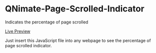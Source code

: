 QNimate-Page-Scrolled-Indicator
===============================

Indicates the percentage of page scrolled

[Live Preview](https://github.com/user/repo/blob/branch/docs/more_words.md)

Just insert this JavaScript file into any webpage to see the percentage of page scrolled indicator.
